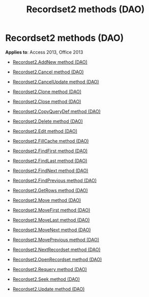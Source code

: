 ﻿---
title: Recordset2 methods (DAO)
TOCTitle: Methods
ms:assetid: 58d1d78a-3e00-456a-970c-87c61bd05faa
ms:mtpsurl: https://msdn.microsoft.com/library/Dn124920(v=office.15)
ms:contentKeyID: 52072540
ms.date: 09/18/2015
mtps_version: v=office.15
---

# Recordset2 methods (DAO)


**Applies to**: Access 2013, Office 2013



  - [Recordset2.AddNew method (DAO)](recordset2-addnew-method-dao.md)

  - [Recordset2.Cancel method (DAO)](recordset2-cancel-method-dao.md)

  - [Recordset2.CancelUpdate method (DAO)](recordset2-cancelupdate-method-dao.md)

  - [Recordset2.Clone method (DAO)](recordset2-clone-method-dao.md)

  - [Recordset2.Close method (DAO)](recordset2-close-method-dao.md)

  - [Recordset2.CopyQueryDef method (DAO)](recordset2-copyquerydef-method-dao.md)

  - [Recordset2.Delete method (DAO)](recordset2-delete-method-dao.md)

  - [Recordset2.Edit method (DAO)](recordset2-edit-method-dao.md)

  - [Recordset2.FillCache method (DAO)](recordset2-fillcache-method-dao.md)

  - [Recordset2.FindFirst method (DAO)](recordset2-findfirst-method-dao.md)

  - [Recordset2.FindLast method (DAO)](recordset2-findlast-method-dao.md)

  - [Recordset2.FindNext method (DAO)](recordset2-findnext-method-dao.md)

  - [Recordset2.FindPrevious method (DAO)](recordset2-findprevious-method-dao.md)

  - [Recordset2.GetRows method (DAO)](recordset2-getrows-method-dao.md)

  - [Recordset2.Move method (DAO)](recordset2-move-method-dao.md)

  - [Recordset2.MoveFirst method (DAO)](recordset2-movefirst-method-dao.md)

  - [Recordset2.MoveLast method (DAO)](recordset2-movelast-method-dao.md)

  - [Recordset2.MoveNext method (DAO)](recordset2-movenext-method-dao.md)

  - [Recordset2.MovePrevious method (DAO)](recordset2-moveprevious-method-dao.md)

  - [Recordset2.NextRecordset method (DAO)](recordset2-nextrecordset-method-dao.md)

  - [Recordset2.OpenRecordset method (DAO)](recordset2-openrecordset-method-dao.md)

  - [Recordset2.Requery method (DAO)](recordset2-requery-method-dao.md)

  - [Recordset2.Seek method (DAO)](recordset2-seek-method-dao.md)

  - [Recordset2.Update method (DAO)](recordset2-update-method-dao.md)

